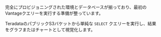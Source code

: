 完全にプロビジョニングされた環境とデータベースが揃っており、最初のVantageクエリーを実行する準備が整っています。

TeradataのパブリックS3バケットから単純な `SELECT` クエリーを実行し、結果をグラフまたはチャートとして視覚化します。

